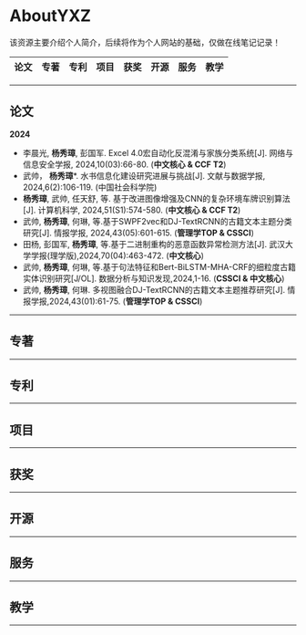 # AboutYXZ
该资源主要介绍个人简介，后续将作为个人网站的基础，仅做在线笔记记录！


 论文 |  专著 |  专利 | 项目 | 获奖 | 开源 | 服务 | 教学
 ---- | ---- | ---- | ---- | ---- | ---- | ---- | ----


---

## 论文

**2024**
- 李晨光, **杨秀璋**, 彭国军. Excel 4.0宏自动化反混淆与家族分类系统[J]. 网络与信息安全学报, 2024,10(03):66-80. (**中文核心 & CCF T2**)
- 武帅， **杨秀璋***. 水书信息化建设研究进展与挑战[J]. 文献与数据学报, 2024,6(2):106-119. (中国社会科学院)
- **杨秀璋**, 武帅, 任天舒, 等. 基于改进图像增强及CNN的复杂环境车牌识别算法[J]. 计算机科学, 2024,51(S1):574-580. (**中文核心 & CCF T2**)
- 武帅, **杨秀璋**, 何琳, 等.基于SWPF2vec和DJ-TextRCNN的古籍文本主题分类研究[J]. 情报学报, 2024,43(05):601-615. (**管理学TOP & CSSCI**)
- 田杨, 彭国军, **杨秀璋**, 等.基于二进制重构的恶意函数异常检测方法[J]. 武汉大学学报(理学版),2024,70(04):463-472. (**中文核心**)
- 武帅, **杨秀璋**, 何琳, 等.基于句法特征和Bert-BiLSTM-MHA-CRF的细粒度古籍实体识别研究[J/OL]. 数据分析与知识发现,2024,1-16. (**CSSCI & 中文核心**)
- 武帅, **杨秀璋**, 何琳. 多视图融合DJ-TextRCNN的古籍文本主题推荐研究[J]. 情报学报,2024,43(01):61-75. (**管理学TOP & CSSCI**)

---

## 专著


---

## 专利

---

## 项目

---

## 获奖


---

## 开源

---


## 服务

---

## 教学


---


